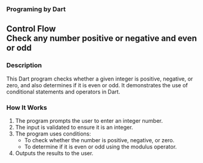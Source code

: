 ### Programing by Dart
## Control Flow <br> Check any number positive or negative and even or odd

### Description
This Dart program checks whether a given integer is positive, negative, or zero, and also determines if it is even or odd. It demonstrates the use of conditional statements and operators in Dart.

### How It Works
1. The program prompts the user to enter an integer number.
2. The input is validated to ensure it is an integer.
3. The program uses conditions:
   - To check whether the number is positive, negative, or zero.
   - To determine if it is even or odd using the modulus operator.
4. Outputs the results to the user.

